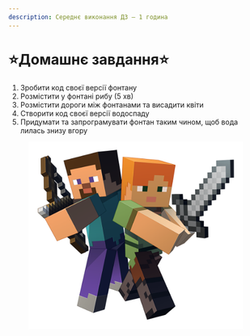```yaml
---
description: Середнє виконання ДЗ — 1 година
---
```


# ⭐️Домашнє завдання⭐️

1. Зробити код своєї версії фонтану
2. Розмістити у фонтані рибу (5 хв)
3. Розмістити дороги між фонтанами та висадити квіти
4. Створити код своєї версії водоспаду
5. Придумати та запрограмувати фонтан таким чином, щоб вода лилась знизу вгору

<figure><img src=".gitbook/assets/image (24).png" alt=""><figcaption></figcaption></figure>
